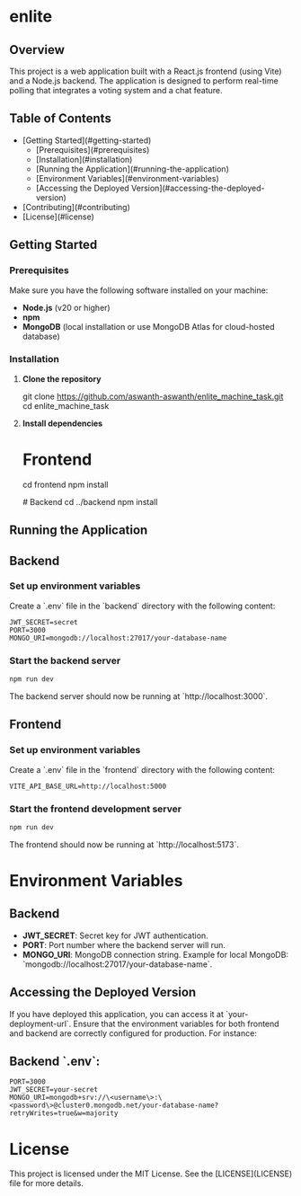 # enlite 

## Overview
This project is a web application built with a React.js frontend (using Vite) and a Node.js backend. The application is designed to perform real-time polling that integrates a voting system and a chat feature.

## Table of Contents
- [Getting Started\](\#getting-started)
  - [Prerequisites\](\#prerequisites)
  - [Installation\](\#installation)
  - [Running the Application\](\#running-the-application)
  - [Environment Variables\](\#environment-variables)
  - [Accessing the Deployed Version\](#accessing-the-deployed-version)
- [Contributing\](\#contributing)
- [License\](\#license)

## Getting Started

### Prerequisites
Make sure you have the following software installed on your machine:
- **Node.js** (v20 or higher)
- **npm**
- **MongoDB** (local installation or use MongoDB Atlas for cloud-hosted database)

### Installation

1. **Clone the repository**
   
   git clone https://github.com/aswanth-aswanth/enlite_machine_task.git
   cd enlite_machine_task
   
2. **Install dependencies**

   
   # Frontend
   cd frontend
   npm install

   \# Backend
   cd ../backend
   npm install

## Running the Application

## Backend
### Set up environment variables
Create a \`.env\` file in the \`backend\` directory with the following content:

```text
JWT_SECRET=secret
PORT=3000
MONGO_URI=mongodb://localhost:27017/your-database-name
```

### Start the backend server
```bash
npm run dev
```

The backend server should now be running at \`http://localhost:3000\`.

## Frontend
### Set up environment variables
Create a \`.env\` file in the \`frontend\` directory with the following content:

```text
VITE_API_BASE_URL=http://localhost:5000
```

### Start the frontend development server
```bash
npm run dev
```

The frontend should now be running at \`http://localhost:5173\`.

# Environment Variables

## Backend
- **JWT_SECRET**: Secret key for JWT authentication.
- **PORT**: Port number where the backend server will run.
- **MONGO_URI**: MongoDB connection string. Example for local MongoDB: \`mongodb://localhost:27017/your-database-name\`.


## Accessing the Deployed Version
If you have deployed this application, you can access it at \`your-deployment-url\`. Ensure that the environment variables for both frontend and backend are correctly configured for production. For instance:

## Backend \`.env\`:
```text
PORT=3000
JWT_SECRET=your-secret
MONGO_URI=mongodb+srv://\<username\>:\<password\>@cluster0.mongodb.net/your-database-name?retryWrites=true&w=majority
```


# License
This project is licensed under the MIT License. See the \[LICENSE\](LICENSE) file for more details.